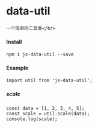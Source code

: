 # data-util
    一个简单的工具类</br>
#### Install
```
npm i js-data-util --save
```
#### Example
```
import util from 'js-data-util';
```
##### scale

```
const data = [1, 2, 3, 4, 5];
const scale = util.scale(data);
console.log(scale);
```

